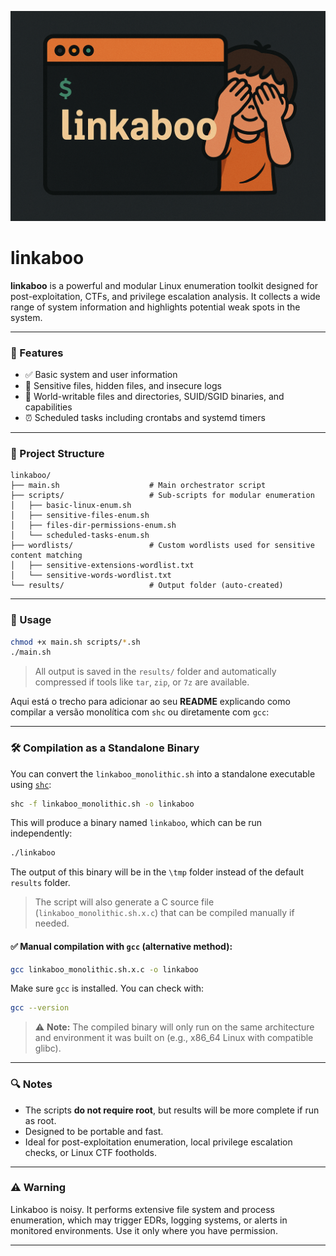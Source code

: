 
![linkaboo](/img/linkaboo.png)

# linkaboo

**linkaboo** is a powerful and modular Linux enumeration toolkit designed for post-exploitation, CTFs, and privilege escalation analysis. It collects a wide range of system information and highlights potential weak spots in the system.

---

### 🧠 Features

* ✅ Basic system and user information
* 🔐 Sensitive files, hidden files, and insecure logs
* 📁 World-writable files and directories, SUID/SGID binaries, and capabilities
* ⏰ Scheduled tasks including crontabs and systemd timers

---

### 📁 Project Structure

```
linkaboo/
├── main.sh                    # Main orchestrator script
├── scripts/                   # Sub-scripts for modular enumeration
│   ├── basic-linux-enum.sh
│   ├── sensitive-files-enum.sh
│   ├── files-dir-permissions-enum.sh
│   └── scheduled-tasks-enum.sh
├── wordlists/                 # Custom wordlists used for sensitive content matching
│   ├── sensitive-extensions-wordlist.txt
│   └── sensitive-words-wordlist.txt
└── results/                   # Output folder (auto-created)
```

---

### 🚀 Usage

```bash
chmod +x main.sh scripts/*.sh
./main.sh
```

> All output is saved in the `results/` folder and automatically compressed if tools like `tar`, `zip`, or `7z` are available.


Aqui está o trecho para adicionar ao seu **README** explicando como compilar a versão monolítica com `shc` ou diretamente com `gcc`:

---

### 🛠️ Compilation as a Standalone Binary

You can convert the `linkaboo_monolithic.sh` into a standalone executable using [`shc`](https://github.com/neurobin/shc):

```bash
shc -f linkaboo_monolithic.sh -o linkaboo
```

This will produce a binary named `linkaboo`, which can be run independently:

```bash
./linkaboo
```

The output of this binary will be in the `\tmp` folder instead of the default `results` folder.

> The script will also generate a C source file (`linkaboo_monolithic.sh.x.c`) that can be compiled manually if needed.

#### ✅ Manual compilation with `gcc` (alternative method):

```bash
gcc linkaboo_monolithic.sh.x.c -o linkaboo
```

Make sure `gcc` is installed. You can check with:

```bash
gcc --version
```

> ⚠️ **Note:** The compiled binary will only run on the same architecture and environment it was built on (e.g., x86\_64 Linux with compatible glibc).

---

### 🔍 Notes

* The scripts **do not require root**, but results will be more complete if run as root.
* Designed to be portable and fast.
* Ideal for post-exploitation enumeration, local privilege escalation checks, or Linux CTF footholds.

---


### ⚠️ Warning

Linkaboo is noisy. It performs extensive file system and process enumeration, which may trigger EDRs, logging systems, or alerts in monitored environments. Use it only where you have permission.

---

